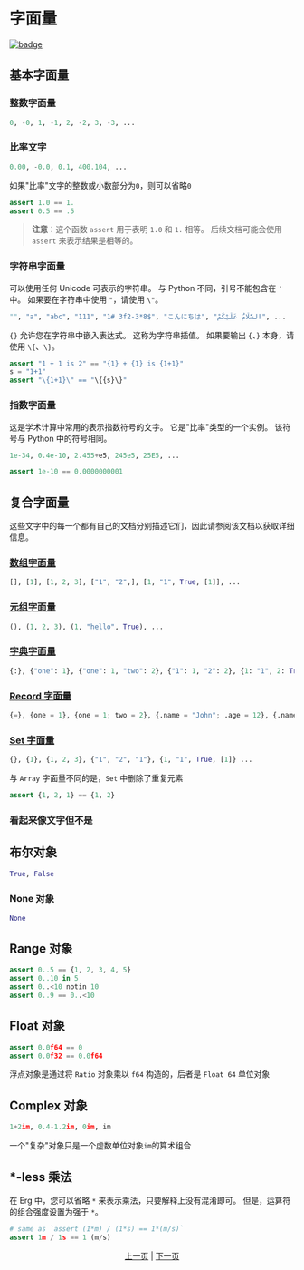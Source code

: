 # 字面量

[![badge](https://img.shields.io/endpoint.svg?url=https%3A%2F%2Fgezf7g7pd5.execute-api.ap-northeast-1.amazonaws.com%2Fdefault%2Fsource_up_to_date%3Fowner%3Derg-lang%26repos%3Derg%26ref%3Dmain%26path%3Ddoc/EN/syntax/01_literal.md%26commit_hash%3D51de3c9d5a9074241f55c043b9951b384836b258)](https://gezf7g7pd5.execute-api.ap-northeast-1.amazonaws.com/default/source_up_to_date?owner=erg-lang&repos=erg&ref=main&path=doc/EN/syntax/01_literal.md&commit_hash=51de3c9d5a9074241f55c043b9951b384836b258)

## 基本字面量

### 整数字面量

```python
0, -0, 1, -1, 2, -2, 3, -3, ...
```

### 比率文字

```python
0.00, -0.0, 0.1, 400.104, ...
```

如果"比率"文字的整数或小数部分为`0`，则可以省略`0`

```python
assert 1.0 == 1.
assert 0.5 == .5
```

> __注意__：这个函数 `assert` 用于表明 `1.0` 和 `1.` 相等。
后续文档可能会使用 `assert` 来表示结果是相等的。

### 字符串字面量

可以使用任何 Unicode 可表示的字符串。
与 Python 不同，引号不能包含在 `'` 中。 如果要在字符串中使用 `"`，请使用 `\"`。

```python
"", "a", "abc", "111", "1# 3f2-3*8$", "こんにちは", "السَّلَامُ عَلَيْكُمْ", ...
```

`{}` 允许您在字符串中嵌入表达式。 这称为字符串插值。
如果要输出 `{`、`}` 本身，请使用 `\{`、`\}`。

```python
assert "1 + 1 is 2" == "{1} + {1} is {1+1}"
s = "1+1"
assert "\{1+1}\" == "\{{s}\}"
```

### 指数字面量

这是学术计算中常用的表示指数符号的文字。 它是"比率"类型的一个实例。
该符号与 Python 中的符号相同。

```python
1e-34, 0.4e-10, 2.455+e5, 245e5, 25E5, ...
```

```python
assert 1e-10 == 0.0000000001
```

## 复合字面量

这些文字中的每一个都有自己的文档分别描述它们，因此请参阅该文档以获取详细信息。

### [数组字面量](./10_array.md)

```python
[], [1], [1, 2, 3], ["1", "2",], [1, "1", True, [1]], ...
```

### [元组字面量](./11_tuple.md)

```python
(), (1, 2, 3), (1, "hello", True), ...
```

### [字典字面量](./12_dict.md)

```python
{:}, {"one": 1}, {"one": 1, "two": 2}, {"1": 1, "2": 2}, {1: "1", 2: True, "three": [1]}, ...
```

### [Record 字面量](./13_record.md)

```python
{=}, {one = 1}, {one = 1; two = 2}, {.name = "John"; .age = 12}, {.name = Str; .age = Nat}, ...
```

### [Set 字面量](./14_set.md)

```python
{}, {1}, {1, 2, 3}, {"1", "2", "1"}, {1, "1", True, [1]} ...
```

与 `Array` 字面量不同的是，`Set` 中删除了重复元素

```python
assert {1, 2, 1} == {1, 2}
```

### 看起来像文字但不是

## 布尔对象

```python
True, False
```

### None 对象

```python
None
```

## Range 对象

```python
assert 0..5 == {1, 2, 3, 4, 5}
assert 0..10 in 5
assert 0..<10 notin 10
assert 0..9 == 0..<10
```

## Float 对象

```python
assert 0.0f64 == 0
assert 0.0f32 == 0.0f64
```

浮点对象是通过将 `Ratio` 对象乘以 `f64` 构造的，后者是 `Float 64` 单位对象

## Complex 对象

```python
1+2im, 0.4-1.2im, 0im, im
```

一个"复杂"对象只是一个虚数单位对象`im`的算术组合

## *-less 乘法

在 Erg 中，您可以省略 `*` 来表示乘法，只要解释上没有混淆即可。 但是，运算符的组合强度设置为强于 `*`。

```python
# same as `assert (1*m) / (1*s) == 1*(m/s)`
assert 1m / 1s == 1 (m/s)
```

<p align='center'>
    <a href='./00_basic.md'>上一页</a> | <a href='./02_name.md'>下一页</a>
</p>
